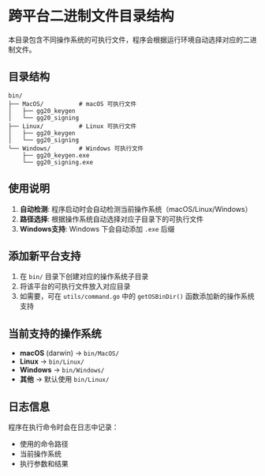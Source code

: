 # 跨平台二进制文件目录结构

本目录包含不同操作系统的可执行文件，程序会根据运行环境自动选择对应的二进制文件。

## 目录结构

```
bin/
├── MacOS/          # macOS 可执行文件
│   ├── gg20_keygen
│   └── gg20_signing
├── Linux/          # Linux 可执行文件
│   ├── gg20_keygen
│   └── gg20_signing
└── Windows/        # Windows 可执行文件
    ├── gg20_keygen.exe
    └── gg20_signing.exe
```

## 使用说明

1. **自动检测**: 程序启动时会自动检测当前操作系统（macOS/Linux/Windows）
2. **路径选择**: 根据操作系统自动选择对应子目录下的可执行文件
3. **Windows支持**: Windows 下会自动添加 `.exe` 后缀

## 添加新平台支持

1. 在 `bin/` 目录下创建对应的操作系统子目录
2. 将该平台的可执行文件放入对应目录
3. 如需要，可在 `utils/command.go` 中的 `getOSBinDir()` 函数添加新的操作系统支持

## 当前支持的操作系统

- **macOS** (darwin) → `bin/MacOS/`
- **Linux** → `bin/Linux/`
- **Windows** → `bin/Windows/`
- **其他** → 默认使用 `bin/Linux/`

## 日志信息

程序在执行命令时会在日志中记录：
- 使用的命令路径
- 当前操作系统
- 执行参数和结果
